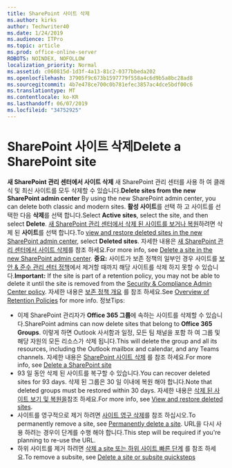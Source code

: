 ```yaml
---
title: SharePoint 사이트 삭제
ms.author: kirks
author: Techwriter40
ms.date: 1/24/2019
ms.audience: ITPro
ms.topic: article
ms.prod: office-online-server
ROBOTS: NOINDEX, NOFOLLOW
localization_priority: Normal
ms.assetid: c060815d-1d3f-4a13-81c2-0377bbeda202
ms.openlocfilehash: 37905f9c673b1597779f558a4c6d9b5a8bc28ad8
ms.sourcegitcommit: 4b7e478ce700c0b781efec3857ac4dce5bdf00c6
ms.translationtype: MT
ms.contentlocale: ko-KR
ms.lasthandoff: 06/07/2019
ms.locfileid: "34752925"
---
```

# <a name="delete-a-sharepoint-site"></a><span data-ttu-id="93d3b-102">SharePoint 사이트 삭제</span><span class="sxs-lookup"><span data-stu-id="93d3b-102">Delete a SharePoint site</span></span>
<span data-ttu-id="93d3b-103">**새 SharePoint 관리 센터에서 사이트 삭제** 새 SharePoint 관리 센터를 사용 하 여 클래식 및 최신 사이트를 모두 삭제할 수 있습니다.</span><span class="sxs-lookup"><span data-stu-id="93d3b-103">**Delete sites from the new SharePoint admin center** By using the new SharePoint admin center, you can delete both classic and modern sites.</span></span> <span data-ttu-id="93d3b-104">**활성 사이트**를 선택 하 고 사이트를 선택한 다음 **삭제**를 선택 합니다.</span><span class="sxs-lookup"><span data-stu-id="93d3b-104">Select **Active sites**, select the site, and then select **Delete**.</span></span> <span data-ttu-id="93d3b-105">[새 SharePoint 관리 센터에서 삭제 된 사이트를 보거나 복원](https://docs.microsoft.com/sharepoint/view-and-restore-deleted-sites-in-new-admin-center)하려면 삭제 된 **사이트**를 선택 합니다.</span><span class="sxs-lookup"><span data-stu-id="93d3b-105">To [view and restore deleted sites in the new SharePoint admin center](https://docs.microsoft.com/sharepoint/view-and-restore-deleted-sites-in-new-admin-center), select **Deleted sites**.</span></span> <span data-ttu-id="93d3b-106">자세한 내용은 [새 SharePoint 관리 센터에서 사이트 삭제](https://docs.microsoft.com/sharepoint/delete-site-collection#delete-a-site-in-the-new-sharepoint-admin-center)를 참조 하세요.</span><span class="sxs-lookup"><span data-stu-id="93d3b-106">For more info, see [Delete a site in the new SharePoint admin center](https://docs.microsoft.com/sharepoint/delete-site-collection#delete-a-site-in-the-new-sharepoint-admin-center).</span></span>
<span data-ttu-id="93d3b-107">**중요:** 사이트가 보존 정책의 일부인 경우 사이트를 [보안 &amp; 준수 관리 센터 정책](https://protection.office.com/?rfr=AdminCenter#/homepage)에서 제거할 때까지 해당 사이트를 삭제 하지 못할 수 있습니다.</span><span class="sxs-lookup"><span data-stu-id="93d3b-107">**Important:** If the site is part of a retention policy, you may not be able to delete it until the site is removed from the [Security &amp; Compliance Admin Center policy](https://protection.office.com/?rfr=AdminCenter#/homepage).</span></span> <span data-ttu-id="93d3b-108">자세한 내용은 [보존 정책 개요](https://docs.microsoft.com/office365/securitycompliance/retention-policies#content-in-onedrive-accounts-and-sharepoint-sites) 를 참조 하세요.</span><span class="sxs-lookup"><span data-stu-id="93d3b-108">See [Overview of Retention Policies](https://docs.microsoft.com/office365/securitycompliance/retention-policies#content-in-onedrive-accounts-and-sharepoint-sites) for more info.</span></span> <span data-ttu-id="93d3b-109">정보</span><span class="sxs-lookup"><span data-stu-id="93d3b-109">Tips:</span></span>
- <span data-ttu-id="93d3b-110">이제 SharePoint 관리자가 **Office 365 그룹**에 속하는 사이트를 삭제할 수 있습니다.</span><span class="sxs-lookup"><span data-stu-id="93d3b-110">SharePoint admins can now delete sites that belong to **Office 365 Groups**.</span></span> <span data-ttu-id="93d3b-111">이렇게 하면 Outlook 사서함과 일정, 모든 팀 채널을 포함 하 여 그룹 및 해당 자원의 모든 리소스가 삭제 됩니다.</span><span class="sxs-lookup"><span data-stu-id="93d3b-111">This will delete the group and all its resources, including the Outlook mailbox and calendar, and any Teams channels.</span></span> <span data-ttu-id="93d3b-112">자세한 내용은 [SharePoint 사이트 삭제](https://docs.microsoft.com/sharepoint/manage-sites-in-new-admin-center#delete-a-site) 를 참조 하세요.</span><span class="sxs-lookup"><span data-stu-id="93d3b-112">For more info, see [Delete a SharePoint site](https://docs.microsoft.com/sharepoint/manage-sites-in-new-admin-center#delete-a-site)</span></span>
- <span data-ttu-id="93d3b-113">93 일 동안 삭제 된 사이트를 복구할 수 있습니다.</span><span class="sxs-lookup"><span data-stu-id="93d3b-113">You can recover deleted sites for 93 days.</span></span> <span data-ttu-id="93d3b-114">삭제 된 그룹은 30 일 이내에 복원 해야 합니다.</span><span class="sxs-lookup"><span data-stu-id="93d3b-114">Note that deleted groups must be restored within 30 days.</span></span> <span data-ttu-id="93d3b-115">자세한 내용은 [삭제 된 사이트 보기 및 복원을](https://docs.microsoft.com/sharepoint/view-and-restore-deleted-sites-in-new-admin-center)참조 하세요.</span><span class="sxs-lookup"><span data-stu-id="93d3b-115">For more info, see [View and restore deleted sites](https://docs.microsoft.com/sharepoint/view-and-restore-deleted-sites-in-new-admin-center).</span></span>
- <span data-ttu-id="93d3b-116">사이트를 영구적으로 제거 하려면 [사이트 영구 삭제](https://docs.microsoft.com/sharepoint/delete-site-collection#permanently-delete-a-site)를 참조 하십시오.</span><span class="sxs-lookup"><span data-stu-id="93d3b-116">To permanently remove a site, see [Permanently delete a site](https://docs.microsoft.com/sharepoint/delete-site-collection#permanently-delete-a-site).</span></span> <span data-ttu-id="93d3b-117">URL을 다시 사용 하려는 경우이 단계를 수행 해야 합니다.</span><span class="sxs-lookup"><span data-stu-id="93d3b-117">This step will be required if you're planning to re-use the URL.</span></span> 
- <span data-ttu-id="93d3b-118">하위 사이트를 제거 하려면 [삭제 a site 또는 하위 사이트 빠른 단계](https://support.office.com/article/Delete-a-SharePoint-site-or-subsite-bc37b743-0cef-475e-9a8c-8fc4d40179fb#__bkmkshortcut) 를 참조 하세요.</span><span class="sxs-lookup"><span data-stu-id="93d3b-118">To remove a subsite, see [Delete a site or subsite quicksteps](https://support.office.com/article/Delete-a-SharePoint-site-or-subsite-bc37b743-0cef-475e-9a8c-8fc4d40179fb#__bkmkshortcut)</span></span>

